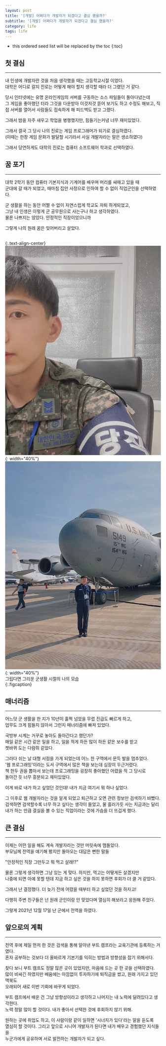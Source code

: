 ```yaml
---
layout: post
title: '[개발] 어쩌다가 개발자가 되겠다고 결심 했을까?'
subtitle: '[개발] 어쩌다가 개발자가 되겠다고 결심 했을까?'
category: life
tags: life
---
```


<!-- more -->

* this ordered seed list will be replaced by the toc 
{:toc}

## 첫 결심  
---  
내 인생에 개발자란 것을 처음 생각했을 때는 고등학교시절 이었다.  
대학은 어디로 갈지 진로는 어떻게 해야 할지 생각할 때라 더 그랬던 거 같다.  

당시 인터넷에는 유명 온라인게임의 서버를 구동하는 소스 파일들이 돌아다녔는데  
그 게임을 좋아했던 터라 그것을 다운받아 이것저것 뜯어 보기도 하고 수정도 해보고,
직접 서버를 열어서 사람들도 접속하게 해 피드백도 받고 그랬다.

그래서 밤을 자주 새우고 학업을 병행했지만, 힘들기는커녕 너무 재미있었다.  

그래서 결국 그 당시 나의 진로는 게임 프로그래머가 되기로 결심하였다.  
(이때는 한창 게임 문화가 발달할 시기라서 사실 개발자라는 말은 생소하였다)  

그래서 당연하게도 대학의 진로는 컴퓨터 소프트웨어 학과로 선택하였다.  

## 꿈 포기  
---  
대학 2학기 동안 컴퓨터 기본지식과 기계어를 배우며 머리를 싸매고 있을 때  
군대에 갈 때가 되었고, 때마침 집안 사정으로 인하여 할 수 없이 직업군인을 선택하였다.  

군 생활을 하는 동안 어쩔 수 없이 자연스럽게 학교도 자퇴 하게되었고,  
그냥 내 인생은 이렇게 군 공무원으로 사는구나 하고 생각하였다.  
물론 나쁘지는 않았다. 안정적인 직장이었으니까  

그렇게 나의 원래 꿈은 잊어버리고 살았다.  
<br>  

{:.text-align-center}
![air01](/assets/img/life/2022-01-12-life/air01.JPG){: width="40%"}
![air02](/assets/img/life/2022-01-12-life/air02.JPG){: width="40%"}  
그립다면 그리운 군생활 시절의 나의 모습  
{:.figcaption}  

## 매너리즘  
---  
어느덧 군 생활을 한 지가 10년이 훌쩍 넘었을 무렵 진급도 빠르게 하고,  
업무도 크게 힘들지 않아서 그런지 매너리즘에 빠져 있었다.  

국방부 시계는 거꾸로 놓아도 돌아간다고 했던가?  
매일 같은 시간 같은 일을 하고, 일을 적게 하든 많이 하든 같은 보수를 받고  
쳇바퀴 도는 다람쥐 같았다.  

그러다 쉬는 날 대형 서점을 가게 되었는데 어느 한 구역에서 문득 발을 멈추었다.  
'웹 프로그래밍'이라는 도서 구역에서 많은 책을 보는데 심장이 두근거렸다.  
책 한두 권을 뽑아서 보는데 프로그래밍을 굉장히 좋아했던 어렸을 적 그 당시로  
돌아간 듯 너무 흥분되고 재미있었다.  

이게 바로 내가 하고 싶었던 것인데! 내가 지금 여기서 뭐 하나 싶었다.  

그 이후로 웹 개발자라는 것을 알게 되었고 퇴근하고 오면 관련 정보만 검색하기 바빴다.  
검색하면 검색할수록 너무 하고 싶다는 생각이 들었고, 물 흘러가듯 사는 지금과는 달리  
내가 하는 만큼 결실을 볼 수 있는 직업이라는 것에 가슴을 더 뜨겁게 했다.  

## 큰 결심  
---  
이제는 어떤 일을 해도 계속 개발자라는 것만 머릿속에 맴돌았다.  
부모님께 전역을 얘기해 봤지만 돌아오는 대답은 뻔한 말들  

"안정적인 직장 그만두고 뭐 먹고 살래!?"  

물론 그렇게 생각하면 그냥 있는 게 맞다. 하지만, 먹고는 어떻게든 살겠지만  
나중에 되면 아예 못할 텐데 지금 하고 싶은 것을 하지 못하면 후회가 더 클 거 같았다.  

그래서 난 결정했다. 더 늦기 전에 어렸을 때부터 하고 싶었던 것을 하자고!  

다행히 주변 친구들은 넌 원래 군인이랑 안 맞았다며 열심히 해보라고 응원해 주었다.  

그렇게 2021년 12월 17일 난 군에서 전역을 하였다.  

## 앞으로의 계획  
---  
전역 후에 제일 먼저 한 것은 검색을 통해 알아낸 부트 캠프라는 교육기관에 등록하는 거였다.  
혼자 공부하는 것보다 더 올바르게 기본기를 익히는 방법과 방향성을 잡기 위해서다.  

찾다 보니 부트 캠프도 정말 많은 곳이 있었지만, 마음에 드는 곳 한 곳을 선택하였다.  
많이 비싸긴 하였지만 배움에는 아낌없이 투자하기에 퇴직금을 썼고, 원래 가지고 있던 맥북도  
오래되어 새로 이번 기회에 바꾸게 되었다.  

부트 캠프에서 배운 건 그냥 방향성이라고 생각하고 나머지는 내 노력에 달려있다고 생각한다.  
노력 정말 많이 할 것이다. 내가 좋아서 선택한 것에 후회하지 않기 위해.  

원하는 곳에 취업도 하고, 이 사람이랑 같이 일하면 '시너지가 있다'라는 말을 듣도록  
열심히 할 것이다. 그리고 앞으로 시니어 개발자가 된다면 내가 배우고 경험했던 지식들을  
누군가에게 공유하며 서로 발전하는 개발자가 되고 싶다.  